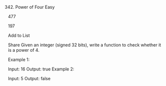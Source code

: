 342. Power of Four
Easy

477

197

Add to List

Share
Given an integer (signed 32 bits), write a function to check whether it is a power of 4.

Example 1:

Input: 16
Output: true
Example 2:

Input: 5
Output: false
